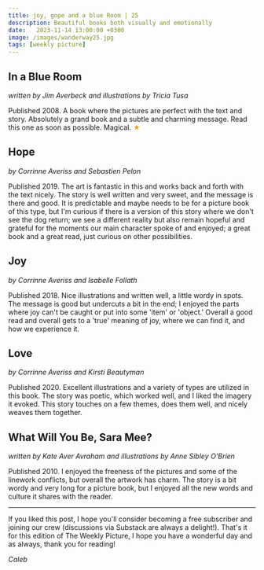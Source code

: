 ```yaml
---
title: joy, gope and a blue Room | 25
description: Beautiful books both visually and emotionally
date:   2023-11-14 13:00:00 +0300
image: /images/wanderway25.jpg
tags: [weekly picture]
---
```


## In a Blue Room 

*written by Jim Averbeck and illustrations by Tricia Tusa*

Published 2008. A book where the pictures are perfect with the text and story. Absolutely a grand book and a subtle and charming message. Read this one as soon as possible. Magical. <h style="color:#E7A526;">★</h>

## Hope

*by Corrinne Averiss and Sebastien Pelon*

Published 2019. The art is fantastic in this and works back and forth with the text nicely. The story is well written and very sweet, and the message is there and good. It is predictable and maybe needs to be for a picture book of this type, but I'm curious if there is a version of this story where we don't see the dog return; we see a different reality but also remain hopeful and grateful for the moments our main character spoke of and enjoyed; a great book and a great read, just curious on other possibilities.

## Joy

*by Corrinne Averiss and Isabelle Follath*

Published 2018. Nice illustrations and written well, a little wordy in spots. The message is good but undercuts a bit in the end; I enjoyed the parts where joy can't be caught or put into some 'item' or 'object.' Overall a good read and overall gets to a 'true' meaning of joy, where we can find it, and how we experience it.

## Love

*by Corrinne Averiss and Kirsti Beautyman*

Published 2020. Excellent illustrations and a variety of types are utilized in this book. The story was poetic, which worked well, and I liked the imagery it evoked. This story touches on a few themes, does them well, and nicely weaves them together.

## What Will You Be, Sara Mee?

*written by Kate Aver Avraham and illustrations by Anne Sibley O'Brien*

Published 2010. I enjoyed the freeness of the pictures and some of the linework conflicts, but overall the artwork has charm. The story is a bit wordy and very long for a picture book, but I enjoyed all the new words and culture it shares with the reader.

***

If you liked this post, I hope you'll consider becoming a free subscriber and joining our crew (discussions via Substack are always a delight!). That's it for this edition of The Weekly Picture, I hope you have a wonderful day and as always, thank you for reading!

*Caleb*
